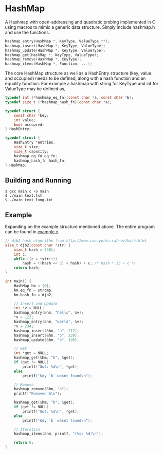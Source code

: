 # HashMap

A Hashmap with open-addressing and quadratic probing implemented in C using macros to mimic a generic data structure. Simply include hashmap.h and use the functions.

```cpp
hashmap_entry(HashMap *, KeyType, ValueType **);
hashmap_insert(HashMap *, KeyType, ValueType);
hashmap_update(HashMap *, KeyType, ValueType);
hashmap_get(HashMap *, KeyType, ValueType);
hashmap_remove(HashMap *, KeyType);
hashmap_items(HashMap *, Function, ...);
```

The core HashMap structure as well as a HashEntry structure (key, value and occupied) needs to be defined, along with a hash function and an equality function.
For example a hashmap with string for KeyType and int for ValueType may be defined as, 

```c
typedef int (*hashmap_eq_fn)(const char *a, const char *b);
typedef size_t (*hashmap_hash_fn)(const char *a);

typedef struct {
    const char *key;
    int value;
    bool occupied;
} HashEntry;

typedef struct {
    HashEntry *entries;
    size_t size;
    size_t capacity;
    hashmap_eq_fn eq_fn;
    hashmap_hash_fn hash_fn;
} HashMap;
```


## Building and Running

```console
$ gcc main.c -o main
$ ./main text.txt
$ ./main text_long.txt
```

## Example

Expanding on the example structure mentioned above. The entire program can be found in [example.c](https://github.com/screaminglineage/HashMap/blob/main/example.c).

```c
// djb2 hash algorithm from http://www.cse.yorku.ca/~oz/hash.html
size_t djb2(const char *str) {
    size_t hash = 5381;
    int c;
    while ((c = *str++))
        hash = ((hash << 5) + hash) + c; /* hash * 33 + c */
    return hash;
}

int main() {
    HashMap hm = {0};
    hm.eq_fn = strcmp;
    hm.hash_fn = djb2;

    // Insert and Update
    int *v = NULL;
    hashmap_entry(&hm, "hello", &v);
    *v = 123;
    hashmap_entry(&hm, "world", &v);
    *v = 234;
    hashmap_insert(&hm, "a", 212);
    hashmap_insert(&hm, "b", 239);
    hashmap_update(&hm, "b", 190);

    // Get
    int *get = NULL;
    hashmap_get(&hm, "b", &get);
    if (get != NULL) 
        printf("Got: %d\n", *get);
    else
        printf("Key `b` wasnt found\n");

    // Remove
    hashmap_remove(&hm, "b");
    printf("Removed b\n");

    hashmap_get(&hm, "b", &get);
    if (get != NULL)
        printf("Got: %d\n", *get);
    else
        printf("Key `b` wasnt found\n");

    // Iteration
    hashmap_items(&hm, printf, "(%s: %d)\n");

    return 0;
}
```

